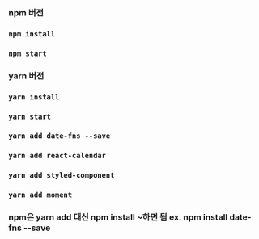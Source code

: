 ### npm 버전

### `npm install`

### `npm start`

### yarn 버전

### `yarn install`

### `yarn start`

### `yarn add date-fns --save`

### `yarn add react-calendar`

### `yarn add styled-component`

### `yarn add moment`

### npm은 yarn add 대신 npm install ~하면 됨 ex. npm install date-fns --save
